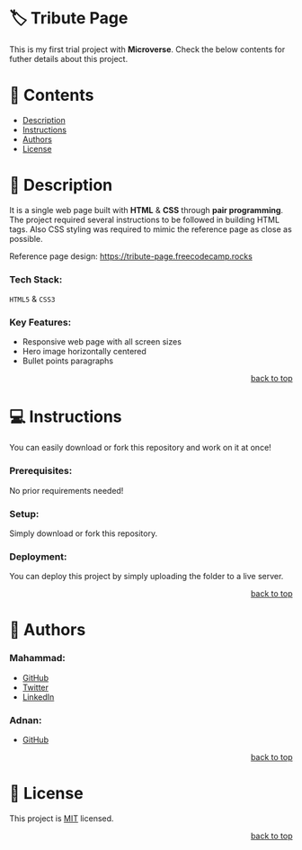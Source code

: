 <a name="title"></a>

<!-- PROJECT TITLE -->

# 🏷️ Tribute Page

This is my first trial project with **Microverse**. Check the below contents for futher details about this project.

<!-- TABLE OF CONTENTS -->

# 📗 Contents

- [Description](#description)
- [Instructions](#instructions)
- [Authors](#author)
- [License](#license)

<!-- PROJECT DESCRIPTION -->

<a name="description"></a>

# 📖 Description

It is a single web page built with **HTML** & **CSS** through **pair programming**.
The project required several instructions to be followed in building HTML tags.
Also CSS styling was required to mimic the reference page as close as possible.

Reference page design:
https://tribute-page.freecodecamp.rocks

### Tech Stack:

`HTML5` & `CSS3`

### Key Features:

- Responsive web page with all screen sizes
- Hero image horizontally centered
- Bullet points paragraphs

<p align="right"><a href="#title">back to top</a></p>

<!-- GETTING STARTED -->

<a name="instructions"></a>

# 💻 Instructions

You can easily download or fork this repository and work on it at once!

### Prerequisites:

No prior requirements needed!

### Setup:

Simply download or fork this repository.

### Deployment:

You can deploy this project by simply uploading the folder to a live server.

<p align="right"><a href="#title">back to top</a></p>

<!-- AUTHOR -->

<a name="author"></a>

# 👥 Authors

### Mahammad:

- [GitHub](https://github.com/mahammad-mostafa)
- [Twitter](https://twitter.com/mahammad_mostfa)
- [LinkedIn](https://linkedin.com/in/mahammad-mostafa)

### Adnan:

- [GitHub](https://github.com/adnanarain1101)


<p align="right"><a href="#title">back to top</a></p>

<!-- LICENSE -->

<a name="license"></a>

# 📝 License

This project is [MIT](LICENSE.md) licensed.

<p align="right"><a href="#title">back to top</a></p>
